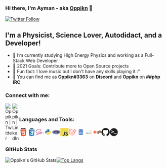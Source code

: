 ### Hi there, I'm Ayman - aka [Oppikn][website] 👋

[![Twitter Follow](https://img.shields.io/twitter/follow/AmbrusGrig?color=1DA1F2&logo=twitter&style=for-the-badge)](https://twitter.com/AmbrusGrig)

## I'm a Physicist, Science Lover, Autodidact, and a Developer!

- :thought_balloon: I’m currently studying High Energy Physics and working as a Full-Stack Web Developer
- :goal_net: 2021 Goals: Contribute more to Open Source projects
- :star2: Fun fact: I love music but I don't have any skills playing it :"
- :speech_balloon: You can find me as **Oppikn#3363** on **Discord** and **Oppikn** on **##php IRC**

### Connect with me:

[<img align="left" alt="Oppikn | Twitter" width="22px" src="https://cdn.jsdelivr.net/npm/simple-icons@v3/icons/twitter.svg" />][twitter]
[<img align="left" alt="Oppikn | LinkedIn" width="22px" src="https://cdn.jsdelivr.net/npm/simple-icons@v3/icons/linkedin.svg" />][linkedin]

<br />

### Languages and Tools:

[<img align="left" alt="HTML5" width="26px" src="https://raw.githubusercontent.com/github/explore/80688e429a7d4ef2fca1e82350fe8e3517d3494d/topics/html/html.png" />][HTML5]
[<img align="left" alt="CSS3" width="26px" src="https://raw.githubusercontent.com/github/explore/80688e429a7d4ef2fca1e82350fe8e3517d3494d/topics/css/css.png" />][CSS3]
[<img align="left" alt="Sass" width="26px" src="https://raw.githubusercontent.com/github/explore/80688e429a7d4ef2fca1e82350fe8e3517d3494d/topics/sass/sass.png" />][Sass]
[<img align="left" alt="Python" width="26px" src="https://raw.githubusercontent.com/github/explore/80688e429a7d4ef2fca1e82350fe8e3517d3494d/topics/python/python.png" />][Python]
[<img align="left" alt="PHP" width="26px" src="https://raw.githubusercontent.com/github/explore/80688e429a7d4ef2fca1e82350fe8e3517d3494d/topics/php/php.png" />][PHP]
[<img align="left" alt="JavaScript" width="26px" src="https://raw.githubusercontent.com/github/explore/80688e429a7d4ef2fca1e82350fe8e3517d3494d/topics/javascript/javascript.png" />][JS]
[<img align="left" alt="Laravel" width="26px" src="https://raw.githubusercontent.com/github/explore/80688e429a7d4ef2fca1e82350fe8e3517d3494d/topics/laravel/laravel.png" />][Laravel]
[<img align="left" alt="SQL" width="26px" src="https://raw.githubusercontent.com/github/explore/80688e429a7d4ef2fca1e82350fe8e3517d3494d/topics/sql/sql.png" />][SQL]
[<img align="left" alt="MySQL" width="26px" src="https://raw.githubusercontent.com/github/explore/80688e429a7d4ef2fca1e82350fe8e3517d3494d/topics/mysql/mysql.png" />][MySQL]
[<img align="left" alt="Git" width="26px" src="https://raw.githubusercontent.com/github/explore/80688e429a7d4ef2fca1e82350fe8e3517d3494d/topics/git/git.png" />][Git]
[<img align="left" alt="GitHub" width="26px" src="https://raw.githubusercontent.com/github/explore/78df643247d429f6cc873026c0622819ad797942/topics/github/github.png" />][Github]
[<img align="left" alt="Terminal" width="26px" src="https://raw.githubusercontent.com/github/explore/80688e429a7d4ef2fca1e82350fe8e3517d3494d/topics/terminal/terminal.png" />][Terminal]

<br />
<br />

### GitHub Stats

<img align="left" alt="Oppikn's GitHub Stats" src="https://github-readme-stats.codestackr.vercel.app/api?username=muhammed-ayman&show_icons=true&hide_border=false" />  

[![Top Langs](https://github-readme-stats.vercel.app/api/top-langs/?username=muhammed-ayman&layout=compact)](https://github.com/muhammed-ayman/github-readme-stats)

[website]: https://www.linkedin.com/in/muhammedayman/
[twitter]: https://twitter.com/AmbrusGrig
[linkedin]: https://www.linkedin.com/in/muhammedayman/
[HTML5]: https://developer.mozilla.org/en-us/docs/Web/HTML
[CSS3]: https://developer.mozilla.org/en-us/docs/Web/CSS
[MySQL]: https://www.mysql.com/
[SQL]:  https://developer.mozilla.org/en-us/docs/Glossary/SQL
[Github]: https://github.com/
[Git]: https://git-scm.com/doc
[Python]: https://www.python.org/doc/
[Laravel]: https://laravel.com/docs/8.x
[PHP]: https://www.php.net/
[JS]: https://www.javascript.com/
[Sass]: https://sass-lang.com/
[Terminal]: https://en.wikipedia.org/wiki/Bash_(Unix_shell)

